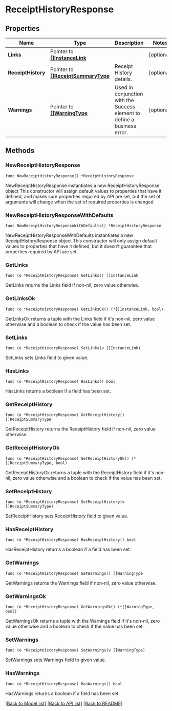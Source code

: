 # ReceiptHistoryResponse

## Properties

Name | Type | Description | Notes
------------ | ------------- | ------------- | -------------
**Links** | Pointer to [**[]InstanceLink**](InstanceLink.md) |  | [optional] 
**ReceiptHistory** | Pointer to [**[]ReceiptSummaryType**](ReceiptSummaryType.md) | Receipt History details. | [optional] 
**Warnings** | Pointer to [**[]WarningType**](WarningType.md) | Used in conjunction with the Success element to define a business error. | [optional] 

## Methods

### NewReceiptHistoryResponse

`func NewReceiptHistoryResponse() *ReceiptHistoryResponse`

NewReceiptHistoryResponse instantiates a new ReceiptHistoryResponse object
This constructor will assign default values to properties that have it defined,
and makes sure properties required by API are set, but the set of arguments
will change when the set of required properties is changed

### NewReceiptHistoryResponseWithDefaults

`func NewReceiptHistoryResponseWithDefaults() *ReceiptHistoryResponse`

NewReceiptHistoryResponseWithDefaults instantiates a new ReceiptHistoryResponse object
This constructor will only assign default values to properties that have it defined,
but it doesn't guarantee that properties required by API are set

### GetLinks

`func (o *ReceiptHistoryResponse) GetLinks() []InstanceLink`

GetLinks returns the Links field if non-nil, zero value otherwise.

### GetLinksOk

`func (o *ReceiptHistoryResponse) GetLinksOk() (*[]InstanceLink, bool)`

GetLinksOk returns a tuple with the Links field if it's non-nil, zero value otherwise
and a boolean to check if the value has been set.

### SetLinks

`func (o *ReceiptHistoryResponse) SetLinks(v []InstanceLink)`

SetLinks sets Links field to given value.

### HasLinks

`func (o *ReceiptHistoryResponse) HasLinks() bool`

HasLinks returns a boolean if a field has been set.

### GetReceiptHistory

`func (o *ReceiptHistoryResponse) GetReceiptHistory() []ReceiptSummaryType`

GetReceiptHistory returns the ReceiptHistory field if non-nil, zero value otherwise.

### GetReceiptHistoryOk

`func (o *ReceiptHistoryResponse) GetReceiptHistoryOk() (*[]ReceiptSummaryType, bool)`

GetReceiptHistoryOk returns a tuple with the ReceiptHistory field if it's non-nil, zero value otherwise
and a boolean to check if the value has been set.

### SetReceiptHistory

`func (o *ReceiptHistoryResponse) SetReceiptHistory(v []ReceiptSummaryType)`

SetReceiptHistory sets ReceiptHistory field to given value.

### HasReceiptHistory

`func (o *ReceiptHistoryResponse) HasReceiptHistory() bool`

HasReceiptHistory returns a boolean if a field has been set.

### GetWarnings

`func (o *ReceiptHistoryResponse) GetWarnings() []WarningType`

GetWarnings returns the Warnings field if non-nil, zero value otherwise.

### GetWarningsOk

`func (o *ReceiptHistoryResponse) GetWarningsOk() (*[]WarningType, bool)`

GetWarningsOk returns a tuple with the Warnings field if it's non-nil, zero value otherwise
and a boolean to check if the value has been set.

### SetWarnings

`func (o *ReceiptHistoryResponse) SetWarnings(v []WarningType)`

SetWarnings sets Warnings field to given value.

### HasWarnings

`func (o *ReceiptHistoryResponse) HasWarnings() bool`

HasWarnings returns a boolean if a field has been set.


[[Back to Model list]](../README.md#documentation-for-models) [[Back to API list]](../README.md#documentation-for-api-endpoints) [[Back to README]](../README.md)


